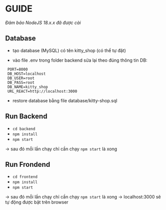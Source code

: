 # GUIDE

_Đảm bảo NodeJS 18.x.x đã được cài_

## Database

- tạo database (MySQL) có tên kitty_shop (có thể tự đặt)

- vào file .env trong folder backend sửa lại theo đúng thông tin DB:

```
 PORT=8000
 DB_HOST=localhost
 DB_USER=root
 DB_PASS=root
 DB_NAME=kitty_shop
 URL_REACT=http://localhost:3000
```

- restore database bằng file database/kitty-shop.sql

## Run Backend

- `cd backend`
- `npm install`
- `npm start`

-> sau đó mỗi lần chạy chỉ cần chạy `npm start` là xong

## Run Frondend

- `cd frontend`
- `npm install`
- `npm start`

-> sau đó mỗi lần chạy chỉ cần chạy `npm start` là xong
-> localhost:3000 sẽ tự động được bật trên browser
